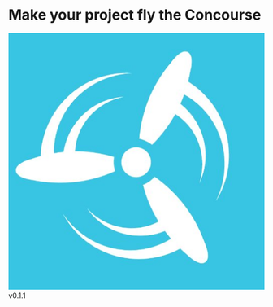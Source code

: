 # Make your project fly the Concourse

<img class="plain" src="resources/images/concourseci.jpg"> </img>
v0.1.1
